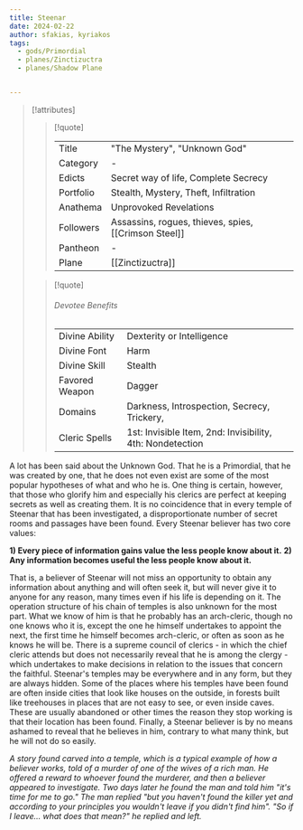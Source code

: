 ```yaml
---
title: Steenar
date: 2024-02-22
author: sfakias, kyriakos
tags:
  - gods/Primordial
  - planes/Zinctizuctra
  - planes/Shadow Plane


---
```

> [!attributes]
> 
> > [!quote]
> >
> > | | |
> > | --- | --- |
> > | Title | "The Mystery", "Unknown God" |
> > | Category | - |
> > | Edicts | Secret way of life, Complete Secrecy |
> > | Portfolio | Stealth, Mystery, Theft, Infiltration |
> > | Anathema | Unprovoked Revelations |
> > | Followers | Assassins, rogues, thieves, spies, [[Crimson Steel]] |
> > | Pantheon | - |
> > | Plane | [[Zinctizuctra]] |
>
> > [!quote]
> > 
> > ###### Devotee Benefits
> > | | |
> > | --- | --- |
> > | Divine Ability | Dexterity or Intelligence |
> > | Divine Font | Harm |
> > | Divine Skill | Stealth |
> > | Favored Weapon | Dagger |
> > | Domains | Darkness, Introspection, Secrecy, Trickery,  |
> > | Cleric Spells | 1st: Invisible Item, 2nd: Invisibility, 4th: Nondetection |

A lot has been said about the Unknown God. That he is a Primordial, that he was created by one, that he does not even exist are some of the most popular hypotheses of what and who he is. One thing is certain, however, that those who glorify him and especially his clerics are perfect at keeping secrets as well as creating them. It is no coincidence that in every temple of Steenar that has been investigated, a disproportionate number of secret rooms and passages have been found. Every Steenar believer has two core values:

**1) Every piece of information gains value the less people know about it.**
**2) Any information becomes useful the less people know about it.**

That is, a believer of Steenar will not miss an opportunity to obtain any information about anything and will often seek it, but will never give it to anyone for any reason, many times even if his life is depending on it. The operation structure of his chain of temples is also unknown for the most part. What we know of him is that he probably has an arch-cleric, though no one knows who it is, except the one he himself undertakes to appoint the next, the first time he himself becomes arch-cleric, or often as soon as he knows he will be. There is a supreme council of clerics - in which the chief cleric attends but does not necessarily reveal that he is among the clergy - which undertakes to make decisions in relation to the issues that concern the faithful. Steenar's temples may be everywhere and in any form, but they are always hidden. Some of the places where his temples have been found are often inside cities that look like houses on the outside, in forests built like treehouses in places that are not easy to see, or even inside caves. These are usually abandoned or other times the reason they stop working is that their location has been found. Finally, a Steenar believer is by no means ashamed to reveal that he believes in him, contrary to what many think, but he will not do so easily.

*A story found carved into a temple, which is a typical example of how a believer works, told of a murder of one of the wives of a rich man. He offered a reward to whoever found the murderer, and then a believer appeared to investigate. Two days later he found the man and told him "it's time for me to go." The man replied "but you haven't found the killer yet and according to your principles you wouldn't leave if you didn't find him". "So if I leave… what does that mean?" he replied and left.*